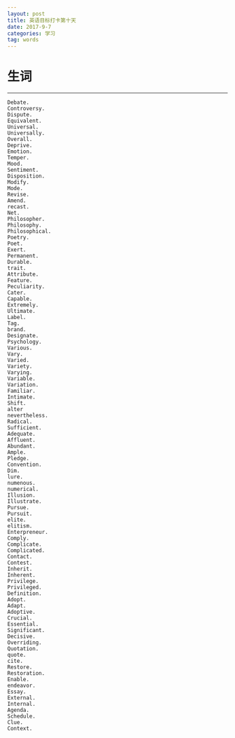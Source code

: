 ```yaml
---
layout: post
title: 英语目标打卡第十天
date: 2017-9-7
categories: 学习
tag: words
---
```

# 生词

---------------------------
    Debate.
    Controversy.
    Dispute.
    Equivalent.
    Universal.
    Universally.
    Overall.
    Deprive.
    Emotion.
    Temper.
    Mood.
    Sentiment.
    Disposition.
    Modify.
    Mode.
    Revise.
    Amend.
    recast.
    Net.
    Philosopher.
    Philosophy.
    Philosophical.
    Poetry.
    Poet.
    Exert.
    Permanent.
    Durable.
    trait.
    Attribute.
    Feature.
    Peculiarity.
    Cater.
    Capable.
    Extremely.
    Ultimate.
    Label.
    Tag.
    brand.
    Designate.
    Psychology.
    Various.
    Vary.
    Varied.
    Variety.
    Varying.
    Variable.
    Variation.
    Familiar.
    Intimate.
    Shift.
    alter
    nevertheless.
    Radical.
    Sufficient.
    Adequate.
    Affluent.
    Abundant.
    Ample.
    Pledge.
    Convention.
    Dim.
    lure.
    numenous.
    numerical.
    Illusion.
    Illustrate.
    Pursue.
    Pursuit.
    elite.
    elitism.
    Enterpreneur.
    Comply.
    Complicate.
    Complicated.
    Contact.
    Contest.
    Inherit.
    Inherent.
    Privilege.
    Privileged.
    Definition.
    Adopt.
    Adapt.
    Adoptive.
    Crucial.
    Essential.
    Significant.
    Decisive.
    Overriding.
    Quotation.
    quote.
    cite.
    Restore.
    Restoration.
    Enable.
    endeavor.
    Essay.
    External.
    Internal.
    Agenda.
    Schedule.
    Clue.
    Context.
